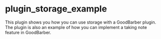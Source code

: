 # plugin_storage_example
This plugin shows you how you can use storage with a GoodBarber plugin. The plugin is also an example of how you can implement a taking note feature in GoodBarber.
